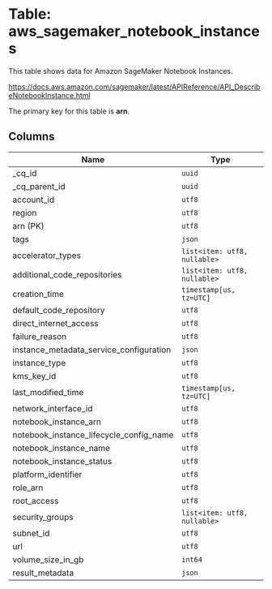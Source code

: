 # Table: aws_sagemaker_notebook_instances

This table shows data for Amazon SageMaker Notebook Instances.

https://docs.aws.amazon.com/sagemaker/latest/APIReference/API_DescribeNotebookInstance.html

The primary key for this table is **arn**.

## Columns

| Name          | Type          |
| ------------- | ------------- |
|_cq_id|`uuid`|
|_cq_parent_id|`uuid`|
|account_id|`utf8`|
|region|`utf8`|
|arn (PK)|`utf8`|
|tags|`json`|
|accelerator_types|`list<item: utf8, nullable>`|
|additional_code_repositories|`list<item: utf8, nullable>`|
|creation_time|`timestamp[us, tz=UTC]`|
|default_code_repository|`utf8`|
|direct_internet_access|`utf8`|
|failure_reason|`utf8`|
|instance_metadata_service_configuration|`json`|
|instance_type|`utf8`|
|kms_key_id|`utf8`|
|last_modified_time|`timestamp[us, tz=UTC]`|
|network_interface_id|`utf8`|
|notebook_instance_arn|`utf8`|
|notebook_instance_lifecycle_config_name|`utf8`|
|notebook_instance_name|`utf8`|
|notebook_instance_status|`utf8`|
|platform_identifier|`utf8`|
|role_arn|`utf8`|
|root_access|`utf8`|
|security_groups|`list<item: utf8, nullable>`|
|subnet_id|`utf8`|
|url|`utf8`|
|volume_size_in_gb|`int64`|
|result_metadata|`json`|